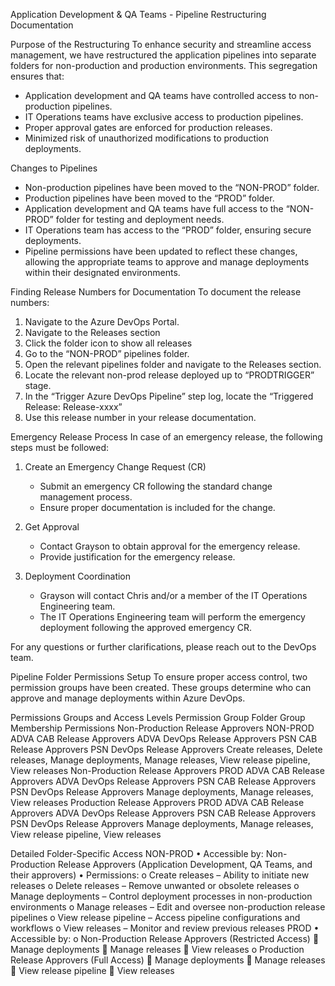 Application Development & QA Teams - Pipeline Restructuring Documentation 
 
Purpose of the Restructuring 
To enhance security and streamline access management, we have restructured the application pipelines into separate folders for non-production and production environments. This segregation ensures that: 
- Application development and QA teams have controlled access to non-production pipelines. 
- IT Operations teams have exclusive access to production pipelines. 
- Proper approval gates are enforced for production releases. 
- Minimized risk of unauthorized modifications to production deployments. 
 
Changes to Pipelines 
- Non-production pipelines have been moved to the “NON-PROD” folder. 
- Production pipelines have been moved to the “PROD” folder. 
- Application development and QA teams have full access to the “NON-PROD” folder for testing and deployment needs. 
- IT Operations team has access to the “PROD” folder, ensuring secure deployments. 
- Pipeline permissions have been updated to reflect these changes, allowing the appropriate teams to approve and manage deployments within their designated environments. 
 
Finding Release Numbers for Documentation 
To document the release numbers: 
1. Navigate to the Azure DevOps Portal. 
2. Navigate to the Releases section 
3. Click the folder icon to show all releases  
2. Go to the “NON-PROD” pipelines folder. 
3. Open the relevant pipelines folder and navigate to the Releases section. 
4. Locate the relevant non-prod release deployed up to “PRODTRIGGER” stage. 
5. In the “Trigger Azure DevOps Pipeline” step log, locate the “Triggered Release: Release-xxxx” 
6. Use this release number in your release documentation. 
 
Emergency Release Process 
In case of an emergency release, the following steps must be followed: 
1. Create an Emergency Change Request (CR) 
   - Submit an emergency CR following the standard change management process. 
   - Ensure proper documentation is included for the change. 
 
2. Get Approval 
   - Contact Grayson to obtain approval for the emergency release. 
   - Provide justification for the emergency release. 
 
3. Deployment Coordination 
   - Grayson will contact Chris and/or a member of the IT Operations Engineering team. 
   - The IT Operations Engineering team will perform the emergency deployment following the approved emergency CR. 
 
For any questions or further clarifications, please reach out to the DevOps team. 
 
Pipeline Folder Permissions Setup 
To ensure proper access control, two permission groups have been created. These groups determine who can approve and manage deployments within Azure DevOps. 
 
Permissions Groups and Access Levels 
Permission Group 	Folder 	Group Membership	 	Permissions 
Non-Production Release Approvers 	NON-PROD 	ADVA CAB Release Approvers 
ADVA DevOps Release Approvers 
PSN CAB Release Approvers 
PSN DevOps Release Approvers 	Create releases, Delete releases, Manage deployments, Manage releases, View release pipeline, View releases 
Non-Production Release Approvers 	PROD 	ADVA CAB Release Approvers 
ADVA DevOps Release Approvers 
PSN CAB Release Approvers 
PSN DevOps Release Approvers 	Manage deployments, Manage releases, View releases 
Production Release Approvers 	PROD 	ADVA CAB Release Approvers 
ADVA DevOps Release Approvers 
PSN CAB Release Approvers 
PSN DevOps Release Approvers 	Manage deployments, Manage releases, View release pipeline, View releases 
 
 
Detailed Folder-Specific Access 
NON-PROD 
•	Accessible by: Non-Production Release Approvers (Application Development, QA Teams, and their approvers) 
•	Permissions: 
o	Create releases – Ability to initiate new releases 
o	Delete releases – Remove unwanted or obsolete releases 
o	Manage deployments – Control deployment processes in non-production environments 
o	Manage releases – Edit and oversee non-production release pipelines 
o	View release pipeline – Access pipeline configurations and workflows 
o	View releases – Monitor and review previous releases 
PROD 
•	Accessible by: 
o	Non-Production Release Approvers (Restricted Access) 
	Manage deployments 
	Manage releases 
	View releases 
o	Production Release Approvers (Full Access) 
	Manage deployments 
	Manage releases 
	View release pipeline 
	View releases 
 

